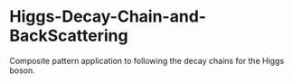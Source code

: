 # Higgs-Decay-Chain-and-BackScattering
Composite pattern application to following the decay chains for the Higgs boson.
